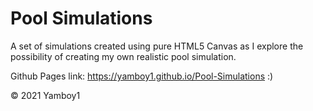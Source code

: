 # Pool Simulations

A set of simulations created using pure HTML5
Canvas as I explore the possibility of creating
my own realistic pool simulation.


Github Pages link: https://yamboy1.github.io/Pool-Simulations :)

&copy; 2021 Yamboy1
